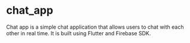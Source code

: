 # chat_app

Chat app is a simple chat application that allows users to chat with each other in real time. It is built using Flutter and Firebase SDK.
